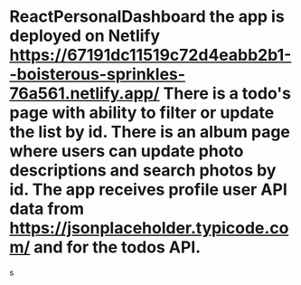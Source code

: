 # ReactPersonalDashboard the app is deployed on Netlify https://67191dc11519c72d4eabb2b1--boisterous-sprinkles-76a561.netlify.app/ There is a todo's page with ability to filter or update the list by id. There is an album page where users can update photo descriptions and search photos by id. The app receives profile user API data from https://jsonplaceholder.typicode.com/ and for the todos API.  


s
